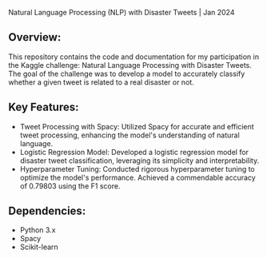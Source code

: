 Natural Language Processing (NLP) with Disaster Tweets | Jan 2024

Overview:
---------
This repository contains the code and documentation for my participation in the Kaggle challenge: Natural Language Processing with Disaster Tweets. The goal of the challenge was to develop a model to accurately classify whether a given tweet is related to a real disaster or not.

Key Features:
--------------
- Tweet Processing with Spacy: Utilized Spacy for accurate and efficient tweet processing, enhancing the model's understanding of natural language.
- Logistic Regression Model: Developed a logistic regression model for disaster tweet classification, leveraging its simplicity and interpretability.
- Hyperparameter Tuning: Conducted rigorous hyperparameter tuning to optimize the model's performance. Achieved a commendable accuracy of 0.79803 using the F1 score.

Dependencies:
--------------
- Python 3.x
- Spacy
- Scikit-learn
